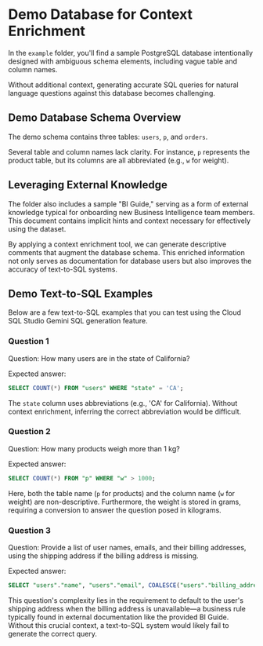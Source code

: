# Demo Database for Context Enrichment

In the `example` folder, you'll find a sample PostgreSQL database intentionally designed with ambiguous schema elements, including vague table and column names.

Without additional context, generating accurate SQL queries for natural language questions against this database becomes challenging.

## Demo Database Schema Overview

The demo schema contains three tables: `users`, `p`, and `orders`.

Several table and column names lack clarity. For instance, `p` represents the product table, but its columns are all abbreviated (e.g., `w` for weight).

## Leveraging External Knowledge

The folder also includes a sample "BI Guide," serving as a form of external knowledge typical for onboarding new Business Intelligence team members. This document contains implicit hints and context necessary for effectively using the dataset.

By applying a context enrichment tool, we can generate descriptive comments that augment the database schema. This enriched information not only serves as documentation for database users but also improves the accuracy of text-to-SQL systems.

## Demo Text-to-SQL Examples

Below are a few text-to-SQL examples that you can test using the Cloud SQL Studio Gemini SQL generation feature.

### Question 1

Question: How many users are in the state of California?

Expected answer:
```sql
SELECT COUNT(*) FROM "users" WHERE "state" = 'CA';
```

The `state` column uses abbreviations (e.g., 'CA' for California). Without context enrichment, inferring the correct abbreviation would be difficult.

### Question 2

Question: How many products weigh more than 1 kg?

Expected answer:
```sql
SELECT COUNT(*) FROM "p" WHERE "w" > 1000;
```

Here, both the table name (`p` for products) and the column name (`w` for weight) are non-descriptive. Furthermore, the weight is stored in grams, requiring a conversion to answer the question posed in kilograms.

### Question 3

Question: Provide a list of user names, emails, and their billing addresses, using the shipping address if the billing address is missing.

Expected answer:
```sql
SELECT "users"."name", "users"."email", COALESCE("users"."billing_address", "users"."shipping_address") AS "billing_statement_address" FROM "users";
```

This question's complexity lies in the requirement to default to the user's shipping address when the billing address is unavailable—a business rule typically found in external documentation like the provided BI Guide. Without this crucial context, a text-to-SQL system would likely fail to generate the correct query.
